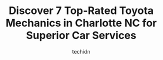 ---
layout: ampstory
image: https://images.unsplash.com/photo-1539788816080-8bdd722d8c22?ixlib=rb-4.0.3&ixid=MnwxMjA3fDB8MHxwaG90by1wYWdlfHx8fGVufDB8fHx8&auto=format&fit=crop&w=640&h=853&q=80
author: techidn
featured: false
description: Trust your vehicles maintenance and repairs to the 7 best Toyota Mechanic in Charlotte NC, USA. With their extensive experience, cutting-edge technology, and commitment to customer satisfac
title: Discover 7 Top-Rated Toyota Mechanics in Charlotte NC for Superior Car Services
cover:
   title: Discover 7 Top-Rated Toyota Mechanics in Charlotte NC for Superior Car Services
   subtitle: Rickpate
   background: https://images.unsplash.com/photo-1539788816080-8bdd722d8c22?ixlib=rb-4.0.3&ixid=MnwxMjA3fDB8MHxwaG90by1wYWdlfHx8fGVufDB8fHx8&auto=format&fit=crop&w=640&h=853&q=80

pages: 
 - layout: thirds
   top: <h1>#1 Town & Country Toyota Service Center</h1>
   bottom: "<p>Purchased a 2022 4Runner from this dealership almost a year ago and I take the vehicle here for scheduled maintenance. Ray is my service advisor and hes excellent. Its </p>"
   background: https://www.knot35.com/toplist/wp-content/uploads/2023/06/best-toyota-mechanic-1-in-charlotte-nc-1685837917.jpeg
   backgroundblur: true
 - layout: thirds
   top: <h1>#2 Toyota of North Charlotte Service Department</h1>
   bottom: "<p>13429 Statesville Rd, Huntersville, NC 28078, United States</p>"
   background: https://www.knot35.com/toplist/wp-content/uploads/2023/06/best-toyota-mechanic-2-in-charlotte-nc-1685837917.jpeg
   cta:
      link: https://www.knot35.com/toplist/discover-7-top-rated-toyota-mechanics-in-charlotte-nc-for-superior-car-services/
      text: Discover 7 Top-Rated Toyota Mechanics in Charlotte NC for Superior Car Services
 - layout: thirds
   top: <h1>#3 Woodies Auto Service® and Repair Centers</h1>
   bottom: "<p>915 S McDowell St, Charlotte, NC 28204, United States</p>"
   background: https://www.knot35.com/toplist/wp-content/uploads/2023/06/best-toyota-mechanic-3-in-charlotte-nc-1685837917.jpeg
   cta:
      link: https://www.knot35.com/toplist/discover-7-top-rated-toyota-mechanics-in-charlotte-nc-for-superior-car-services/
      text: Discover 7 Top-Rated Toyota Mechanics in Charlotte NC for Superior Car Services
 - layout: thirds
   top: <h1>#4 Figs Auto Repair</h1>
   bottom: "<p>2600 Freedom Dr, Charlotte, NC 28208, United States</p>"
   background: https://images.unsplash.com/photo-1632260260864-caf7fde5ec36?ixlib=rb-4.0.3&ixid=MnwxMjA3fDB8MHxwaG90by1wYWdlfHx8fGVufDB8fHx8&auto=format&fit=crop&w=640&h=853&q=80
   cta:
      link: https://www.knot35.com/toplist/discover-7-top-rated-toyota-mechanics-in-charlotte-nc-for-superior-car-services/
      text: Discover 7 Top-Rated Toyota Mechanics in Charlotte NC for Superior Car Services
 - layout: thirds
   top: <h1>#5 Nicks Auto Repair</h1>
   bottom: "<p>2437 Central Ave, Charlotte, NC 28205, United States</p>"
   background: https://images.unsplash.com/photo-1564951434112-64d74cc2a2d7?ixlib=rb-4.0.3&ixid=MnwxMjA3fDB8MHxwaG90by1wYWdlfHx8fGVufDB8fHx8&auto=format&fit=crop&w=640&h=853&q=80
   cta:
      link: https://www.knot35.com/toplist/discover-7-top-rated-toyota-mechanics-in-charlotte-nc-for-superior-car-services/
      text: Discover 7 Top-Rated Toyota Mechanics in Charlotte NC for Superior Car Services
 - layout: thirds
   top: <h1>#6 Woodies Auto Service and Repair Centers</h1>
   bottom: "<p>520 N Tryon St, Charlotte, NC 28202, United States</p>"
   background: https://images.unsplash.com/photo-1547366785-564103df7e13?ixlib=rb-4.0.3&ixid=MnwxMjA3fDB8MHxwaG90by1wYWdlfHx8fGVufDB8fHx8&auto=format&fit=crop&w=640&h=853&q=80
   cta:
      link: https://www.knot35.com/toplist/discover-7-top-rated-toyota-mechanics-in-charlotte-nc-for-superior-car-services/
      text: Discover 7 Top-Rated Toyota Mechanics in Charlotte NC for Superior Car Services
 - layout: thirds
   top: <h1>#7 Auto Shop of the Carolinas</h1>
   bottom: "<p>234 E Cama St, Charlotte, NC 28217, United States</p>"
   background: https://images.unsplash.com/photo-1609083590460-7b8cc0ca65f8?ixlib=rb-4.0.3&ixid=MnwxMjA3fDB8MHxwaG90by1wYWdlfHx8fGVufDB8fHx8&auto=format&fit=crop&w=640&h=853&q=80
   cta:
      link: https://www.knot35.com/toplist/discover-7-top-rated-toyota-mechanics-in-charlotte-nc-for-superior-car-services/
      text: Discover 7 Top-Rated Toyota Mechanics in Charlotte NC for Superior Car Services
 - layout: thirds
   middle: Continue reading...
   background: https://images.unsplash.com/photo-1489648022186-8f49310909a0?ixlib=rb-4.0.3&ixid=MnwxMjA3fDB8MHxwaG90by1wYWdlfHx8fGVufDB8fHx8&auto=format&fit=crop&w=640&h=853&q=80
   cta:
      link: https://www.knot35.com/toplist/discover-7-top-rated-toyota-mechanics-in-charlotte-nc-for-superior-car-services/
      text: Discover 7 Top-Rated Toyota Mechanics in Charlotte NC for Superior Car Services
      
---